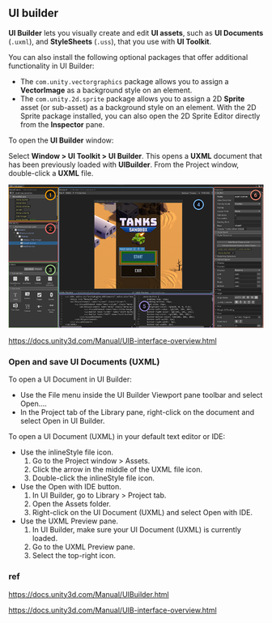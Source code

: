 ## UI builder 

**UI Builder** lets you visually create and edit **UI assets**, such as **UI Documents** (`.uxml`), and **StyleSheets** (`.uss`), that you use with **UI Toolkit**.

You can also install the following optional packages that offer additional functionality in UI Builder:

- The `com.unity.vectorgraphics` package allows you to assign a **VectorImage** as a background style on an element.
- The `com.unity.2d.sprite` package allows you to assign a 2D **Sprite** asset (or sub-asset) as a background style on an element. With the 2D Sprite package installed, you can also open the 2D Sprite Editor directly from the **Inspector** pane.

To open the **UI Builder** window:

Select **Window > UI Toolkit > UI Builder**. This opens a **UXML** document that has been previously loaded with **UIBuilder**. From the Project window, double-click a **UXML** file.


![](./img/UIBuilderAnnotatedMainWindow.png)

https://docs.unity3d.com/Manual/UIB-interface-overview.html

### Open and save UI Documents (UXML)

To open a UI Document in UI Builder:

- Use the File menu inside the UI Builder Viewport pane toolbar and select Open….
- In the Project tab of the Library pane, right-click on the document and select Open in UI Builder.

To open a UI Document (UXML) in your default text editor or IDE:

- Use the inlineStyle file icon.
  1. Go to the Project window > Assets.
  2. Click the arrow in the middle of the UXML file icon.
  3. Double-click the inlineStyle file icon.
- Use the Open with IDE button.
  1. In UI Builder, go to Library > Project tab.
  2. Open the Assets folder.
  3. Right-click on the UI Document (UXML) and select Open with IDE.
- Use the UXML Preview pane.
  1. In UI Builder, make sure your UI Document (UXML) is currently loaded.
  2. Go to the UXML Preview pane.
  3. Select the top-right icon.



### ref 

https://docs.unity3d.com/Manual/UIBuilder.html

https://docs.unity3d.com/Manual/UIB-interface-overview.html

